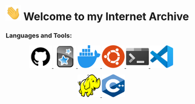 # <img title="hi" alt="Hi,it's me!" src="./Assets/hi.gif" width="40" height="40" /> Welcome to my Internet Archive

<h3>Languages and Tools:</h3>

<p align="center">
	<a href = "./Languages and Tools/Github.md">
		<img title="github" alt="github" src="./Assets/github.svg" width="60" height="60"/>	
	</a>
	<a href = "./Languages and Tools/Anki.md">
		<img title=anki alt="anki" src="./Assets/anki.svg" width="60" height="60"/>	
	</a>
	<a href = "./Languages and Tools/Docker.md">
		<img title=docker alt="docker" src="./Assets/docker.svg" width="60" height="60"/>	
	</a>
	<a href = "./Languages and Tools/Ubuntu.md">
		<img title=ubuntu alt="ubuntu" src="./Assets/ubuntu.svg" width="60" height="60"/>	
	</a>
	<a href = "./Languages and Tools/Terminal.md">
		<img title=terminal alt="terminal" src="./Assets/terminal.png" width="60" height="60"/>	
	</a>
	<a href = "./Languages and Tools/VSCode.md">
		<img title=vscode alt="vscode" src="./Assets/vscode.svg" width="60" height="60"/>	
	</a>
	
</p>
		
<p align="center">
	<a href = "./Languages and Tools/Hadoop.md">
		<img title=hadoop alt="hadoop" src="./Assets/hadoop.svg" width="60" height="60"/>	
	</a>
	<a href = "./Languages and Tools/C++.md">
		<img title=c++ alt="c++" src="./Assets/c++.svg" width="60" height="60"/>	
	</a>
</p>